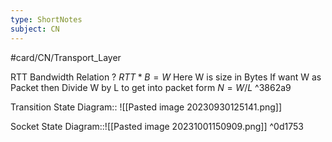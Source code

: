```yaml
---
type: ShortNotes
subject: CN
---
```

#card/CN/Transport_Layer 


RTT Bandwidth Relation
?
$RTT* B = W$
Here W is size in Bytes
If want W as Packet then Divide W by L to get into packet form $N=W/L$
^3862a9


Transition State Diagram:: ![[Pasted image 20230930125141.png]] <!--SR:!2023-10-29,1,230-->


Socket State Diagram::![[Pasted image 20231001150909.png]] ^0d1753 <!--SR:!2023-10-29,1,230-->
